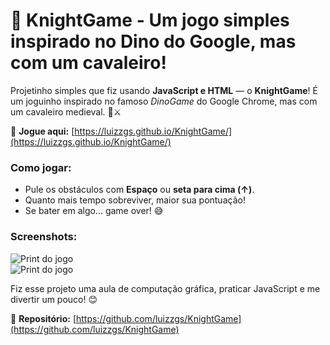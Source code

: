 # 🚀 KnightGame - Um jogo simples inspirado no Dino do Google, mas com um cavaleiro!  

Projetinho simples que fiz usando **JavaScript e HTML** — o **KnightGame**! É um joguinho inspirado no famoso *DinoGame* do Google Chrome, mas com um cavaleiro medieval. 🏰⚔️  

🔗 **Jogue aqui:** [https://luizzgs.github.io/KnightGame/](https://luizzgs.github.io/KnightGame/)  

### **Como jogar:**  
- Pule os obstáculos com **Espaço** ou **seta para cima (↑)**.  
- Quanto mais tempo sobreviver, maior sua pontuação!  
- Se bater em algo... game over! 😅  

### **Screenshots:**  
![Print do jogo](https://github.com/user-attachments/assets/d343454b-5857-4248-a110-ceae8986afb3)  
![Print do jogo](https://github.com/user-attachments/assets/8c808829-f57b-4422-ac40-a23a15852388)  

Fiz esse projeto uma aula de computação gráfica, praticar JavaScript e me divertir um pouco! 😊  


📌 **Repositório:** [https://github.com/luizzgs/KnightGame](https://github.com/luizzgs/KnightGame)  

